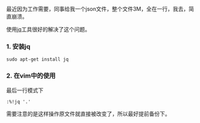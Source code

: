 ﻿最近因为工作需要，同事给我一个json文件，整个文件3M，全在一行，我去，简直崩溃。  
 <!--more-->  
使用[jq](https://stedolan.github.io/jq/)工具很好的解决了这个问题。
### 1. 安装jq
```
sudo apt-get install jq
```

### 2. 在vim中的使用
最后一行模式下
```
:%!jq '.'
```
需要注意的是这样操作原文件就直接被改变了，所以最好提前备份下。
